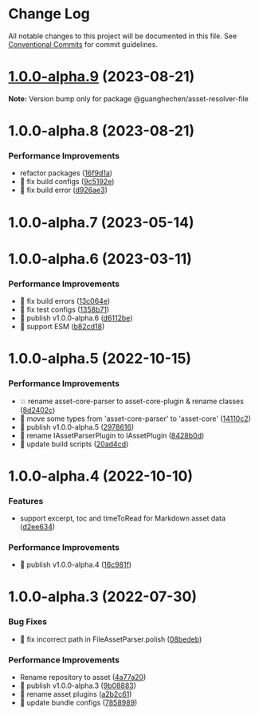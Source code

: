 # Change Log

All notable changes to this project will be documented in this file.
See [Conventional Commits](https://conventionalcommits.org) for commit guidelines.

# [1.0.0-alpha.9](https://github.com/guanghechen/asset/compare/@guanghechen/asset-resolver-file@1.0.0-alpha.8...@guanghechen/asset-resolver-file@1.0.0-alpha.9) (2023-08-21)

**Note:** Version bump only for package @guanghechen/asset-resolver-file





# 1.0.0-alpha.8 (2023-08-21)


### Performance Improvements

* refactor packages ([16f9d1a](https://github.com/guanghechen/asset/commit/16f9d1ae0f23c51413955149f401c811a92a9b15))
* 🔧 fix build configs ([9c5192e](https://github.com/guanghechen/asset/commit/9c5192e838b8b5716679e8bbafcd58ee98435694))
* 🔧 fix build error ([d926ae3](https://github.com/guanghechen/asset/commit/d926ae33ecc97416982037a59bb9ee39365b56db))





# 1.0.0-alpha.7 (2023-05-14)



# 1.0.0-alpha.6 (2023-03-11)


### Performance Improvements

* 🔧 fix build errors ([13c064e](https://github.com/guanghechen/asset/commit/13c064efebac4097881bac8e3d4ffbd1aeb1b0ef))
* 🔧 fix test configs ([1358b71](https://github.com/guanghechen/asset/commit/1358b71cc7d5d0ff322a7130ce3d2a8b9868f7a0))
* 🔖 publish v1.0.0-alpha.6 ([d6112be](https://github.com/guanghechen/asset/commit/d6112be6be89f9561864ef06c34ffeaf687f56bf))
* 🔧 support ESM ([b82cd18](https://github.com/guanghechen/asset/commit/b82cd1840f27dfcd0a4dd44d3371fdd60da643d8))



# 1.0.0-alpha.5 (2022-10-15)


### Performance Improvements

* :boom:  rename asset-core-parser to asset-core-plugin & rename classes ([8d2402c](https://github.com/guanghechen/asset/commit/8d2402cfb22c156072966320002754474f75cc1b))
* 🎨 move some types from 'asset-core-parser' to 'asset-core' ([14110c2](https://github.com/guanghechen/asset/commit/14110c23665f3e5d6d00911108bf7f93a3555735))
* 🔖 publish v1.0.0-alpha.5 ([2978616](https://github.com/guanghechen/asset/commit/29786168db238e3378e8de791b228d00ee113ac5))
* 🎨 rename IAssetParserPlugin to IAssetPlugin ([8428b0d](https://github.com/guanghechen/asset/commit/8428b0da73da318480bc014e17c1def69e690c28))
* 🔧 update build scripts ([20ad4cd](https://github.com/guanghechen/asset/commit/20ad4cd1847361177774a28520533b6953d3c22e))



# 1.0.0-alpha.4 (2022-10-10)


### Features

* support excerpt, toc and timeToRead for Markdown asset data ([d2ee634](https://github.com/guanghechen/asset/commit/d2ee6343a71f5877a1e9a46d995bbdd520ee80c9))


### Performance Improvements

* 🔖 publish v1.0.0-alpha.4 ([16c981f](https://github.com/guanghechen/asset/commit/16c981f90ee3bc4965d552cf8402fbdc4ed3dbb0))



# 1.0.0-alpha.3 (2022-07-30)


### Bug Fixes

* 🐛 fix incorrect path in FileAssetParser.polish ([08bedeb](https://github.com/guanghechen/asset/commit/08bedeb3ff515e163fcc0f4bfc2e3a0b3ef4d612))


### Performance Improvements

* Rename repository to asset ([4a77a20](https://github.com/guanghechen/asset/commit/4a77a20cb72c53a56a8e22bce7325818f77eac7f))
* 🔖 publish v1.0.0-alpha.3 ([9b08883](https://github.com/guanghechen/asset/commit/9b0888335ba511f0f581d312b9c0706079321fc3))
* 🎨 rename asset plugins ([a2b2c61](https://github.com/guanghechen/asset/commit/a2b2c612f2c23ce3f273a67d890eee33cb1aa962))
* 🔧 update bundle configs ([7858989](https://github.com/guanghechen/asset/commit/7858989e2894abdec29da0daa2e2a97f1a80893c))
